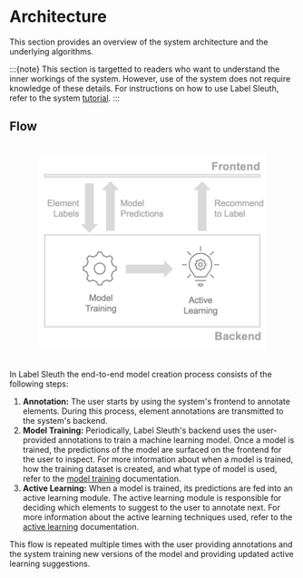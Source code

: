 # Architecture

This section provides an overview of the system architecture and the underlying algorithms. 

:::{note}
This section is targetted to readers who want to understand the inner workings of the system. However, use of the system does not require knowledge of these details. For instructions on how to use Label Sleuth, refer to the system [tutorial](../tutorial.md).
:::

## Flow

<div style="width: 100%; text-align: center;">
    <img src="../../_static/images/architecture.png" alt="Architecture" style="width: 400px; padding: 20px;"/>
</div>

In Label Sleuth the end-to-end model creation process consists of the following steps:

1. **Annotation:** The user starts by using the system's frontend to annotate elements. During this process, element annotations are transmitted to the system's backend.
2. **Model Training:** Periodically, Label Sleuth's backend uses the user-provided annotations to train a machine learning model. Once a model is trained, the predictions of the model are surfaced on the frontend for the user to inspect. For more information about when a model is trained, how the training dataset is created, and what type of model is used, refer to the [model training](model_training.md) documentation.
3. **Active Learning:** When a model is trained, its predictions are fed into an active learning module. The active learning module is responsible for deciding which elements to suggest to the user to annotate next. For more information about the active learning techniques used, refer to the [active learning](active_learning.md) documentation.

This flow is repeated multiple times with the user providing annotations and the system training new versions of the model and providing updated active learning suggestions.
